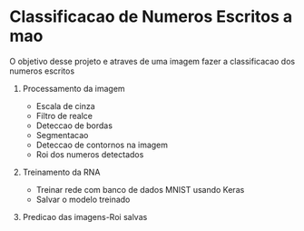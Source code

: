 # Classificacao de Numeros Escritos a mao

O objetivo desse projeto e atraves de uma imagem fazer a classificacao dos numeros escritos

1. Processamento da imagem
    * Escala de cinza
    * Filtro de realce
    * Deteccao de bordas
    * Segmentacao
    * Deteccao de contornos na imagem
    * Roi dos numeros detectados
    
2. Treinamento da RNA
    * Treinar rede com banco de dados MNIST usando Keras
    * Salvar o modelo treinado
    
3. Predicao das imagens-Roi salvas

